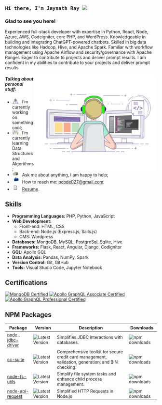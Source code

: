 ### <samp>Hi there, I'm Jaynath Ray <img src="https://media.giphy.com/media/hvRJCLFzcasrR4ia7z/giphy.gif" width="25"> </samp>
### Glad to see you here! 

Experienced full-stack developer with expertise in Python, React, Node, Azure, AWS, Codeigniter, core PHP, and WordPress. Knowledgeable in building and integrating ChatGPT-powered chatbots. Skilled in big data technologies like Hadoop, Hive, and Apache Spark. Familiar with workflow management using Apache Airflow and security/governance with Apache Ranger. Eager to contribute to projects and deliver prompt results. I am confident in my abilities to contribute to your projects and deliver prompt results. 

<img align="right" alt="GIF" src="https://github.com/jaynath-d/jaynath-d/blob/main/assets/coding.gif?raw=true" width="408" height="318" />

##### Talking about personal stuff:

- <img src="https://github.com/jaynath-d/jaynath-d/blob/main/assets/developer.gif?raw=true" width="21" />&nbsp;&nbsp; I’m currently working on something cool;
- <img src="https://github.com/jaynath-d/jaynath-d/blob/main/assets/lightning.gif?raw=true" width="21" />&nbsp;&nbsp; I’m currently learning Data Structures and Algorithms;
- <img src="https://github.com/jaynath-d/jaynath-d/blob/main/assets/message.gif?raw=true" width="21" />&nbsp;&nbsp; Ask me about anything, I am happy to help;
- <img src="https://github.com/jaynath-d/jaynath-d/blob/main/assets/letterbox.gif?raw=true" width="21" />&nbsp;&nbsp; How to reach me: pcode027@gmail.com;
- <img src="https://github.com/jaynath-d/jaynath-d/blob/main/assets/doc.gif?raw=true" width="21" />&nbsp;&nbsp; [Resume](https://jaynath-d.github.io/Resume.pdf).


## Skills

- **Programming Languages:** PHP, Python, JavaScript
- **Web Development:**
  - Front-end: HTML, CSS
  - Back-end: Node.js (Express.js, Sails.js)
  - CMS: Wordpress
- **Databases:** MongoDB, MySQL, PostgreSql, Sqlite, Hive
- **Frameworks:** Flask, React, Angular, Django, Codignitor
- **GQL:** Apollo GQL
- **Data Analysis:** Pandas, NumPy, Spark
- **Version Control:** Git, GitHub
- **Tools:** Visual Studio Code, Jupyter Notebook

## Certifications

[![MongoDB Certified](https://img.shields.io/badge/MongoDB-Certified-brightgreen)](https://university.mongodb.com/course_completion/78d0945e-6edf-4d6c-ab6f-1cbb39d6eed8?utm_source=copy&utm_medium=social&utm_campaign=university_social_sharing)
[![Apollo GraphQL Associate Certified](https://img.shields.io/badge/Apollo%20GraphQL%20Associate-Certified-brightgreen)](https://www.apollographql.com/tutorials/certifications/1538d8cc-c461-49c4-95e4-884bbfb486ba)
[![Apollo GraphQL Professional Certified](https://img.shields.io/badge/Apollo%20GraphQL%20Professional-Certified-brightgreen)](https://www.apollographql.com/tutorials/certifications/fc1eada5-829e-441a-ae1d-8d04801eee32)

## NPM Packages

| Package                     | Version   | Description                             | Downloads   |
|-----------------------------|---------- |-----------------------------------------|-------------|
| [node-jdbc-driver](https://www.npmjs.com/package/node-jdbc-driver) | ![Latest Version](https://img.shields.io/github/v/release/jaynath-d/node-jdbc-driver) | Simplifies JDBC interactions with databases.  | ![npm downloads](https://img.shields.io/npm/dw/node-jdbc-driver)|
| [cc-suite](https://www.npmjs.com/package/cc-suite) | ![Latest Version](https://img.shields.io/github/v/release/jaynath-d/cc-suite) | Comprehensive toolkit for secure credit card management, validation, generation, and BIN checking. | ![npm downloads](https://img.shields.io/npm/dw/cc-suite)|
| [node-fs-utils](https://www.npmjs.com/package/node-fs-utils) | ![Latest Version](https://img.shields.io/github/v/release/jaynath-d/node-fs-utils) | Simplify file system tasks and enhance child process management. | ![npm downloads](https://img.shields.io/npm/dw/node-fs-utils)|
| [node-api-request](https://www.npmjs.com/package/node-api-request) | ![Latest Version](https://img.shields.io/github/v/release/jaynath-d/node-api-request) | Simplified HTTP Requests in Node.js  | ![npm downloads](https://img.shields.io/npm/dw/node-api-request)|



